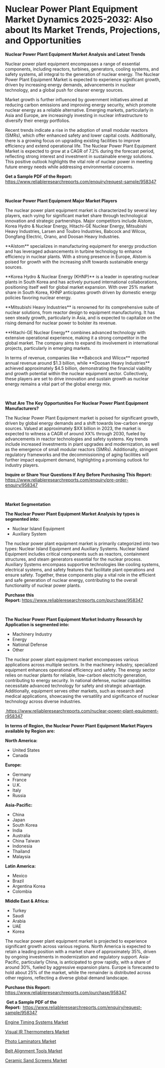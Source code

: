 <p><h1>Nuclear Power Plant Equipment Market Dynamics 2025-2032: Also about Its Market Trends, Projections, and Opportunities</h1></p><p><strong>Nuclear Power Plant Equipment Market Analysis and Latest Trends</strong></p>
<p><p>Nuclear power plant equipment encompasses a range of essential components, including reactors, turbines, generators, cooling systems, and safety systems, all integral to the generation of nuclear energy. The Nuclear Power Plant Equipment Market is expected to experience significant growth, driven by increasing energy demands, advancements in nuclear technology, and a global push for cleaner energy sources. </p><p>Market growth is further influenced by government initiatives aimed at reducing carbon emissions and improving energy security, which promote nuclear energy as a reliable alternative. Emerging markets, particularly in Asia and Europe, are increasingly investing in nuclear infrastructure to diversify their energy portfolios. </p><p>Recent trends indicate a rise in the adoption of small modular reactors (SMRs), which offer enhanced safety and lower capital costs. Additionally, there is a growing focus on upgrading existing facilities to improve efficiency and extend operational life. The Nuclear Power Plant Equipment Market is expected to grow at a CAGR of 7.2% during the forecast period, reflecting strong interest and investment in sustainable energy solutions. This positive outlook highlights the vital role of nuclear power in meeting future energy needs while addressing environmental concerns.</p></p>
<p><strong>Get a Sample PDF of the Report:&nbsp;</strong> <a href="https://www.reliableresearchreports.com/enquiry/request-sample/958347?utm_campaign=3083&utm_medium=2&utm_source=Github&utm_content=ia&utm_term=10042025&utm_id=nuclear-power-plant-equipment">https://www.reliableresearchreports.com/enquiry/request-sample/958347</a></p>
<p>&nbsp;</p>
<p><strong>Nuclear Power Plant Equipment Major Market Players</strong></p>
<p><p>The nuclear power plant equipment market is characterized by several key players, each vying for significant market share through technological innovation and strategic partnerships. Major competitors include Alstom, Korea Hydro & Nuclear Energy, Hitachi-GE Nuclear Energy, Mitsubishi Heavy Industries, Larsen and Toubro Industries, Babcock and Wilcox, Dongfang Electric, Orano, and Doosan Heavy Industries.</p><p>**Alstom** specializes in manufacturing equipment for energy production and has leveraged advancements in turbine technology to enhance efficiency in nuclear plants. With a strong presence in Europe, Alstom is poised for growth with the increasing shift towards sustainable energy sources.</p><p>**Korea Hydro & Nuclear Energy (KHNP)** is a leader in operating nuclear plants in South Korea and has actively pursued international collaborations, positioning itself well for global market expansion. With over 25% market share in South Korea, KHNP anticipates growth driven by domestic energy policies favoring nuclear energy.</p><p>**Mitsubishi Heavy Industries** is renowned for its comprehensive suite of nuclear solutions, from reactor design to equipment manufacturing. It has seen steady growth, particularly in Asia, and is expected to capitalize on the rising demand for nuclear power to bolster its revenue.</p><p>**Hitachi-GE Nuclear Energy** combines advanced technology with extensive operational experience, making it a strong competitor in the global market. The company aims to expand its involvement in international projects, particularly in emerging markets.</p><p>In terms of revenue, companies like **Babcock and Wilcox** reported annual revenue around $1.3 billion, while **Doosan Heavy Industries** achieved approximately $4.5 billion, demonstrating the financial viability and growth potential within the nuclear equipment sector. Collectively, these players are set to drive innovation and sustain growth as nuclear energy remains a vital part of the global energy mix.</p></p>
<p>&nbsp;</p>
<p><strong>What Are The Key Opportunities For Nuclear Power Plant Equipment Manufacturers?</strong></p>
<p><p>The Nuclear Power Plant Equipment market is poised for significant growth, driven by global energy demands and a shift towards low-carbon energy sources. Valued at approximately $XX billion in 2023, the market is expected to witness a CAGR of around XX% through 2030, fueled by advancements in reactor technologies and safety systems. Key trends include increased investments in plant upgrades and modernization, as well as the emergence of small modular reactors (SMRs). Additionally, stringent regulatory frameworks and the decommissioning of aging facilities will further impact equipment demand, highlighting a promising outlook for industry players.</p></p>
<p><strong>Inquire or Share Your Questions If Any Before Purchasing This Report:</strong> <a href="https://www.reliableresearchreports.com/enquiry/pre-order-enquiry/958347?utm_campaign=3083&utm_medium=2&utm_source=Github&utm_content=ia&utm_term=10042025&utm_id=nuclear-power-plant-equipment">https://www.reliableresearchreports.com/enquiry/pre-order-enquiry/958347</a></p>
<p>&nbsp;</p>
<p><strong>Market Segmentation</strong></p>
<p><strong>The Nuclear Power Plant Equipment Market Analysis by types is segmented into:</strong></p>
<p><ul><li>Nuclear Island Equipment</li><li>Auxiliary System</li></ul></p>
<p><p>The nuclear power plant equipment market is primarily categorized into two types: Nuclear Island Equipment and Auxiliary Systems. Nuclear Island Equipment includes critical components such as reactors, containment structures, and steam generators essential for the nuclear process. Auxiliary Systems encompass supportive technologies like cooling systems, electrical systems, and safety features that facilitate plant operations and ensure safety. Together, these components play a vital role in the efficient and safe generation of nuclear energy, contributing to the overall functionality of nuclear power plants.</p></p>
<p><strong>Purchase this Report:&nbsp;</strong><a href="https://www.reliableresearchreports.com/purchase/958347?utm_campaign=3083&utm_medium=2&utm_source=Github&utm_content=ia&utm_term=10042025&utm_id=nuclear-power-plant-equipment">https://www.reliableresearchreports.com/purchase/958347</a></p>
<p>&nbsp;</p>
<p><strong>The Nuclear Power Plant Equipment Market Industry Research by Application is segmented into:</strong></p>
<p><ul><li>Machinery Industry</li><li>Energy</li><li>National Defense</li><li>Other</li></ul></p>
<p><p>The nuclear power plant equipment market encompasses various applications across multiple sectors. In the machinery industry, specialized equipment enhances operational efficiency and safety. The energy sector relies on nuclear plants for reliable, low-carbon electricity generation, contributing to energy security. In national defense, nuclear capabilities necessitate advanced technology for safety and strategic advantage. Additionally, equipment serves other markets, such as research and medical applications, showcasing the versatility and significance of nuclear technology across diverse industries.</p></p>
<p><a href="https://www.reliableresearchreports.com/nuclear-power-plant-equipment-r958347?utm_campaign=3083&utm_medium=2&utm_source=Github&utm_content=ia&utm_term=10042025&utm_id=nuclear-power-plant-equipment">&nbsp;https://www.reliableresearchreports.com/nuclear-power-plant-equipment-r958347</a></p>
<p><strong>In terms of Region, the Nuclear Power Plant Equipment Market Players available by Region are:</strong></p>
<p>
    <p> <strong> North America: </strong>
        <ul>
            <li>United States</li>
            <li>Canada</li>
        </ul>
        </p> 
    <p> <strong> Europe: </strong>
        <ul>
            <li>Germany</li>
            <li>France</li>
            <li>U.K.</li>
            <li>Italy</li>
            <li>Russia</li>
        </ul>
        </p> 
    <p> <strong> Asia-Pacific: </strong>
        <ul>
            <li>China</li>
            <li>Japan</li>
            <li>South Korea</li>
            <li>India</li>
            <li>Australia</li>
            <li>China Taiwan</li>
            <li>Indonesia</li>
            <li>Thailand</li>
            <li>Malaysia</li>
        </ul>
        </p> 
    <p> <strong> Latin America: </strong>
        <ul>
            <li>Mexico</li>
            <li>Brazil</li>
            <li>Argentina Korea</li>
            <li>Colombia</li>
        </ul>
        </p> 
    <p> <strong> Middle East & Africa: </strong>
        <ul>
            <li>Turkey</li>
            <li>Saudi</li>
            <li>Arabia</li>
            <li>UAE</li>
            <li>Korea</li>
        </ul>
    </p>
    </p>
<p><p>The nuclear power plant equipment market is projected to experience significant growth across various regions. North America is expected to retain a leading position with a market share of approximately 35%, driven by ongoing investments in modernization and regulatory support. Asia-Pacific, particularly China, is anticipated to grow rapidly, with a share of around 30%, fueled by aggressive expansion plans. Europe is forecasted to hold about 25% of the market, while the remainder is distributed across other regions, reflecting a diverse global demand landscape.</p></p>
<p><strong>Purchase this Report: </strong><a href="https://www.reliableresearchreports.com/purchase/958347?utm_campaign=3083&utm_medium=2&utm_source=Github&utm_content=ia&utm_term=10042025&utm_id=nuclear-power-plant-equipment">https://www.reliableresearchreports.com/purchase/958347</a></p>
<p>&nbsp;<strong>Get a Sample PDF of the Report:&nbsp;&nbsp;</strong><a href="https://www.reliableresearchreports.com/enquiry/request-sample/958347?utm_campaign=3083&utm_medium=2&utm_source=Github&utm_content=ia&utm_term=10042025&utm_id=nuclear-power-plant-equipment">https://www.reliableresearchreports.com/enquiry/request-sample/958347</a></p>
<p><strong></strong></p>
<p><p><a href="https://github.com/kemauteve/Market-Research-Report-List-1/blob/main/engine-timing-systems-market.md?utm_campaign=3083&utm_medium=2&utm_source=Github&utm_content=ia&utm_term=10042025&utm_id=nuclear-power-plant-equipment">Engine Timing Systems Market</a></p><p><a href="https://github.com/drissahrouk/Market-Research-Report-List-1/blob/main/visual-ir-thermometers-market.md?utm_campaign=3083&utm_medium=2&utm_source=Github&utm_content=ia&utm_term=10042025&utm_id=nuclear-power-plant-equipment">Visual IR Thermometers Market</a></p><p><a href="https://github.com/haklagjbj/Market-Research-Report-List-1/blob/main/photo-laminators-market.md?utm_campaign=3083&utm_medium=2&utm_source=Github&utm_content=ia&utm_term=10042025&utm_id=nuclear-power-plant-equipment">Photo Laminators Market</a></p><p><a href="https://github.com/habyoneub/Market-Research-Report-List-1/blob/main/belt-alignment-tools-market.md?utm_campaign=3083&utm_medium=2&utm_source=Github&utm_content=ia&utm_term=10042025&utm_id=nuclear-power-plant-equipment">Belt Alignment Tools Market</a></p><p><a href="https://github.com/nxauwedaroui2/Market-Research-Report-List-1/blob/main/ceramic-sand-screens-market.md?utm_campaign=3083&utm_medium=2&utm_source=Github&utm_content=ia&utm_term=10042025&utm_id=nuclear-power-plant-equipment">Ceramic Sand Screens Market</a></p></p>